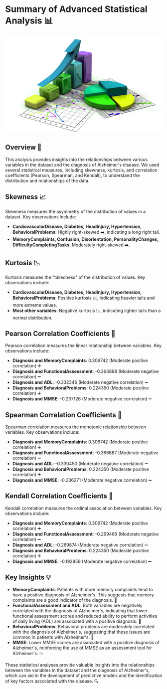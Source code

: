 # Summary of Advanced Statistical Analysis 📊

![Trello Board](../Images/estadistica.jpg)

## Overview 🌟
This analysis provides insights into the relationships between various variables in the dataset and the diagnosis of Alzheimer's disease. We used several statistical measures, including skewness, kurtosis, and correlation coefficients (Pearson, Spearman, and Kendall), to understand the distribution and relationships of the data.

## Skewness 📈
Skewness measures the asymmetry of the distribution of values in a dataset. Key observations include:
- **CardiovascularDisease, Diabetes, HeadInjury, Hypertension, BehavioralProblems**: Highly right-skewed ➡️, indicating a long right tail.
- **MemoryComplaints, Confusion, Disorientation, PersonalityChanges, DifficultyCompletingTasks**: Moderately right-skewed ➡️.

## Kurtosis 📉
Kurtosis measures the "tailedness" of the distribution of values. Key observations include:
- **CardiovascularDisease, Diabetes, HeadInjury, Hypertension, BehavioralProblems**: Positive kurtosis 📈, indicating heavier tails and more extreme values.
- **Most other variables**: Negative kurtosis 📉, indicating lighter tails than a normal distribution.

## Pearson Correlation Coefficients 🔗
Pearson correlation measures the linear relationship between variables. Key observations include:
- **Diagnosis and MemoryComplaints**: 0.306742 (Moderate positive correlation) ➕
- **Diagnosis and FunctionalAssessment**: -0.364898 (Moderate negative correlation) ➖
- **Diagnosis and ADL**: -0.332346 (Moderate negative correlation) ➖
- **Diagnosis and BehavioralProblems**: 0.224350 (Moderate positive correlation) ➕
- **Diagnosis and MMSE**: -0.237126 (Moderate negative correlation) ➖

## Spearman Correlation Coefficients 🔗
Spearman correlation measures the monotonic relationship between variables. Key observations include:
- **Diagnosis and MemoryComplaints**: 0.306742 (Moderate positive correlation) ➕
- **Diagnosis and FunctionalAssessment**: -0.366687 (Moderate negative correlation) ➖
- **Diagnosis and ADL**: -0.330450 (Moderate negative correlation) ➖
- **Diagnosis and BehavioralProblems**: 0.224350 (Moderate positive correlation) ➕
- **Diagnosis and MMSE**: -0.236271 (Moderate negative correlation) ➖

## Kendall Correlation Coefficients 🔗
Kendall correlation measures the ordinal association between variables. Key observations include:
- **Diagnosis and MemoryComplaints**: 0.306742 (Moderate positive correlation) ➕
- **Diagnosis and FunctionalAssessment**: -0.299469 (Moderate negative correlation) ➖
- **Diagnosis and ADL**: -0.269874 (Moderate negative correlation) ➖
- **Diagnosis and BehavioralProblems**: 0.224350 (Moderate positive correlation) ➕
- **Diagnosis and MMSE**: -0.192959 (Moderate negative correlation) ➖

## Key Insights 💡
- **MemoryComplaints**: Patients with more memory complaints tend to have a positive diagnosis of Alzheimer's. This suggests that memory complaints are a good indicator of the diagnosis. 🧠
- **FunctionalAssessment and ADL**: Both variables are negatively correlated with the diagnosis of Alzheimer's, indicating that lower functional assessment scores and reduced ability to perform activities of daily living (ADL) are associated with a positive diagnosis. 🏥
- **BehavioralProblems**: Behavioral problems are moderately correlated with the diagnosis of Alzheimer's, suggesting that these issues are common in patients with Alzheimer's. 🧩
- **MMSE**: Lower MMSE scores are associated with a positive diagnosis of Alzheimer's, reinforcing the use of MMSE as an assessment tool for Alzheimer's. 📉

These statistical analyses provide valuable insights into the relationships between the variables in the dataset and the diagnosis of Alzheimer's, which can aid in the development of predictive models and the identification of key factors associated with the disease. 🔍